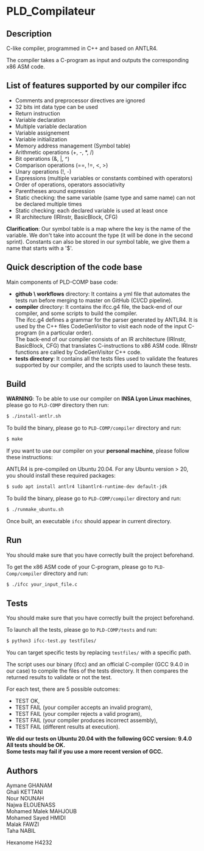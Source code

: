 # PLD_Compilateur 

## Description

C-like compiler, programmed in C++ and based on ANTLR4. 

The compiler takes a C-program as input and outputs the corresponding x86 ASM code. 

## List of features supported by our compiler ifcc

- Comments and preprocessor directives are ignored 
- 32 bits int data type can be used 
- Return instruction
- Variable declaration
- Multiple variable declaration
- Variable assignement  
- Variable initialization
- Memory address management (Symbol table)
- Arithmetic operations (+, -, *, /)
- Bit operations (&, |, ^)
- Comparison operations (==, !=, <, >)
- Unary operations (!, -)
- Expressions (multiple variables or constants combined with operators)
- Order of operations, operators associativity
- Parentheses around expression  
- Static checking: the same variable (same type and same name) can not be declared multiple times
- Static checking: each declared variable is used at least once
- IR architecture (IRInstr, BasicBlock, CFG)

**Clarification**: Our symbol table is a map where the key is the name of the variable. We don't take into account the type (it will be done in the second sprint). Constants can also be stored in our symbol table, we give them a name that starts with a '$'. 

## Quick description of the code base 

Main components of PLD-COMP base code:
- **github \ workflows** directory: It contains a yml file that automates the tests run before merging to master on GitHub (CI/CD pipeline). 
- **compiler** directory: It contains the ifcc.g4 file, the back-end of our compiler, and some scripts to build the compiler.  
The ifcc.g4 defines a grammar for the parser generated by ANTLR4. It is used by the C++ files CodeGenVisitor to visit each node of the input C-program (in a particular order).  
The back-end of our compiler consists of an IR architecture (IRInstr, BasicBlock, CFG) that translates C-instructions to x86 ASM code. IRInstr functions are called by CodeGenVisitor C++ code. 
- **tests directory**: It contains all the tests files used to validate the features supported by our compiler, and the scripts used to launch these tests. 

## Build 

**WARNING**: To be able to use our compiler on **INSA Lyon Linux machines**, please go to `PLD-COMP` directory then run:
```sh
$ ./install-antlr.sh
```
To build the binary, please go to `PLD-COMP/compiler` directory and run:
```sh
$ make
```


If you want to use our compiler on your **personal machine**, please follow these instructions: 

ANTLR4 is pre-compiled on Ubuntu 20.04. For any Ubuntu version > 20, you should install these required packages:
```sh
$ sudo apt install antlr4 libantlr4-runtime-dev default-jdk
```

To build the binary, please go to `PLD-COMP/compiler` directory and run:
```sh
$ ./runmake_ubuntu.sh
```

Once built, an executable `ifcc` should appear in current directory.

## Run 

You should make sure that you have correctly built the project beforehand. 

To get the x86 ASM code of your C-program, please go to `PLD-Comp/compiler` directory and run:
```sh
$ ./ifcc your_input_file.c 
```

## Tests

You should make sure that you have correctly built the project beforehand. 

To launch all the tests, please go to `PLD-COMP/tests` and run:
```sh
$ python3 ifcc-test.py testfiles/ 
```

You can target specific tests by replacing `testfiles/` with a specific path. 

The script uses our binary (ifcc) and an official C-compiler (GCC 9.4.0 in our case) to compile the files of the tests directory. It then compares the returned results to validate or not the test. 

For each test, there are 5 possible outcomes:
- TEST OK,
- TEST FAIL (your compiler accepts an invalid program),
- TEST FAIL (your compiler rejects a valid program),
- TEST FAIL (your compiler produces incorrect assembly),
- TEST FAIL (different results at execution).

**We did our tests on Ubuntu 20.04 with the following GCC version: 9.4.0**  
**All tests should be OK.**   
**Some tests may fail if you use a more recent version of GCC.**


## Authors
Aymane GHANAM \
Ghali KETTANI \
Nour NOUNAH \
Najwa ELOUENASS \
Mohamed Malek MAHJOUB \
Mohamed Sayed HMIDI \
Malak FAWZI \
Taha NABIL

Hexanome H4232
